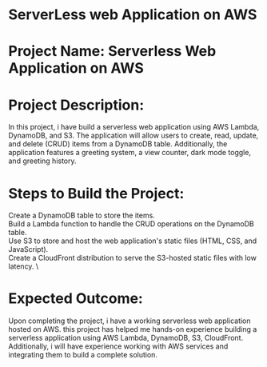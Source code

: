 # ServerLess web Application on AWS
# Project Name: Serverless Web Application on AWS
# Project Description:
In this project, i have build a serverless web application using AWS Lambda, DynamoDB, and S3. The application will allow users to create, read, update, and delete (CRUD) items from a DynamoDB table. Additionally, the application features a greeting system, a view counter, dark mode toggle, and greeting history.
# Steps to Build the Project:
Create a DynamoDB table to store the items. \
Build a Lambda function to handle the CRUD operations on the DynamoDB table. \
Use S3 to store and host the web application's static files (HTML, CSS, and JavaScript). \
Create a CloudFront distribution to serve the S3-hosted static files with low latency. \
# Expected Outcome:
Upon completing the project, i have a working serverless web application hosted on AWS.
this project has helped me hands-on experience building a serverless application using AWS Lambda, DynamoDB, S3, CloudFront.
Additionally, i will have experience working with AWS services and integrating them to build a complete solution.
